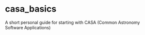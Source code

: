 # casa_basics
A short personal guide for starting with CASA (Common Astronomy Software Applications)
